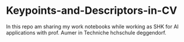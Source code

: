 # Keypoints-and-Descriptors-in-CV
In this repo am sharing my work notebooks while working as SHK for AI applications with prof. Aumer in Techniche hchschule deggendorf.
